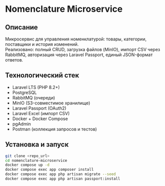 # Nomenclature Microservice

## Описание
Микросервис для управления номенклатурой: товары, категории, поставщики и история изменений.  
Реализовано: полный CRUD, загрузка файлов (MinIO), импорт CSV через RabbitMQ, авторизация через Laravel Passport, единый JSON-формат ответов.

## Технологический стек
- Laravel LTS (PHP 8.2+)
- PostgreSQL
- RabbitMQ (очереди)
- MinIO (S3-совместимое хранилище)
- Laravel Passport (OAuth2)
- Laravel Excel (импорт CSV)
- Docker + Docker Compose
- pgAdmin
- Postman (коллекция запросов и тестов)

## Установка и запуск
```bash
git clone <repo_url>
cd nomenclature-microservice
docker compose up -d
docker compose exec app composer install
docker compose exec app php artisan migrate --seed
docker compose exec app php artisan passport:install
```
